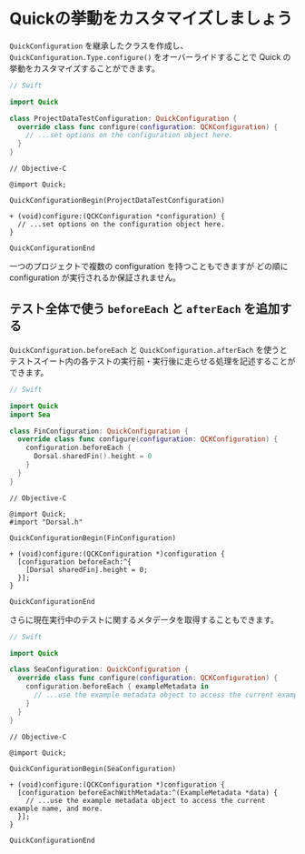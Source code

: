 # Quickの挙動をカスタマイズしましょう

`QuickConfiguration` を継承したクラスを作成し、`QuickConfiguration.Type.configure()` をオーバーライドすることで Quick の挙動をカスタマイズすることができます。

```swift
// Swift

import Quick

class ProjectDataTestConfiguration: QuickConfiguration {
  override class func configure(configuration: QCKConfiguration) {
    // ...set options on the configuration object here.
  }
}
```

```objc
// Objective-C

@import Quick;

QuickConfigurationBegin(ProjectDataTestConfiguration)

+ (void)configure:(QCKConfiguration *configuration) {
  // ...set options on the configuration object here.
}

QuickConfigurationEnd
```

一つのプロジェクトで複数の configuration を持つこともできますが
どの順に configuration が実行されるか保証されません。

## テスト全体で使う `beforeEach` と `afterEach` を追加する

`QuickConfiguration.beforeEach` と `QuickConfiguration.afterEach` を使うと
テストスイート内の各テストの実行前・実行後に走らせる処理を記述することができます。

```swift
// Swift

import Quick
import Sea

class FinConfiguration: QuickConfiguration {
  override class func configure(configuration: QCKConfiguration) {
    configuration.beforeEach {
      Dorsal.sharedFin().height = 0
    }
  }
}
```

```objc
// Objective-C

@import Quick;
#import "Dorsal.h"

QuickConfigurationBegin(FinConfiguration)

+ (void)configure:(QCKConfiguration *)configuration {
  [configuration beforeEach:^{
    [Dorsal sharedFin].height = 0;
  }];
}

QuickConfigurationEnd
```

さらに現在実行中のテストに関するメタデータを取得することもできます。

```swift
// Swift

import Quick

class SeaConfiguration: QuickConfiguration {
  override class func configure(configuration: QCKConfiguration) {
    configuration.beforeEach { exampleMetadata in
      // ...use the example metadata object to access the current example name, and more.
    }
  }
}
```

```objc
// Objective-C

@import Quick;

QuickConfigurationBegin(SeaConfiguration)

+ (void)configure:(QCKConfiguration *)configuration {
  [configuration beforeEachWithMetadata:^(ExampleMetadata *data) {
    // ...use the example metadata object to access the current example name, and more.
  }];
}

QuickConfigurationEnd
```
